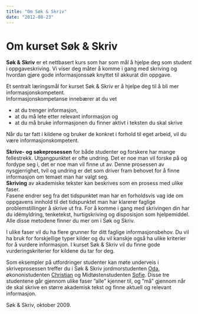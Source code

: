 ```yaml
---
title: "Om Søk & Skriv"
date: "2012-08-23"
---
```


# Om kurset Søk & Skriv

**Søk &** **Skriv** er et nettbasert kurs som har som mål å hjelpe deg som student i oppgaveskriving. Vi viser deg måter å komme i gang med skriving og hvordan gjøre gode informasjonssøk knyttet til akkurat din oppgave.

Et sentralt læringsmål for kurset Søk & Skriv er å hjelpe deg til å bli mer informasjonskompetent.  
Informasjonskompetanse innebærer at du vet

- at du trenger informasjon,
- at du må lete etter relevant informasjon og
- at du må bruke informasjonen du finner aktivt i teksten du skal skrive

Når du tar fatt i kildene og bruker de konkret i forhold til eget arbeid, vil du være informasjonskompetent.

**Skrive- og søkeprosessen** for både studenter og forskere har mange fellestrekk. Utgangpunktet er ofte undring. Det er noe man vil forske på og fordype seg i, det er noe man vil finne ut av. Denne prosessen av nysgjerrighet, tvil og undring er det som driver fram behovet for å finne informasjon om temaet man har valgt seg.  
**Skriving** av akademiske tekster kan beskrives som en prosess med ulike faser.  
Fasene endrer seg fra det tidspunktet man har en forholdsvis vag ide om oppgavens innhold til det tidspunktet man har klarerer faglige problemstillinger å skrive ut fra. For å komme i gang med skrivingen din har du idémyldring, tenketekst, hurtigskriving og disposisjon som hjelpemiddel. Alle disse metodene finner du mer om i Søk og Skriv.

I ulike faser vil du ha flere grunner for ditt faglige informasjonsbehov. Du vil ha bruk for forskjellige typer kilder og du vil kanskje også ha ulike kriterier for å vurdere informasjon. I kurset Søk & Skriv vil du finne gode vurderingskriterier for kildene du tar for deg.

Som eksempler på utfordringer studenter kan møte underveis i skriveprosessen treffer du i Søk & Skriv jordmorstudenten [Oda](index.php?action=blog&id=1 "Oda"), økononistudenten [Christian](index.php?action=blog&id=2&postid=136 "Chrisitan") og Midtøstenstudenten [Sofie](index.php?action=blog&id=4 "Sofie"). Disse tre studentene går gjennom ulike faser ”alle” kjenner til, og ”må” gjennom når de skal skrive en større akademisk tekst og finne aktuell og relevant informasjon.

Søk & Skriv, oktober 2009.
